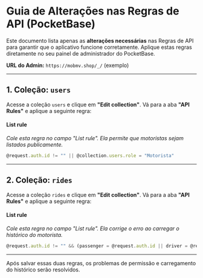 # Guia de Alterações nas Regras de API (PocketBase)

Este documento lista apenas as **alterações necessárias** nas Regras de API para garantir que o aplicativo funcione corretamente. Aplique estas regras diretamente no seu painel de administrador do PocketBase.

**URL do Admin:** `https://mobmv.shop/_/` (exemplo)

---

## 1. Coleção: `users`

Acesse a coleção `users` e clique em **"Edit collection"**. Vá para a aba **"API Rules"** e aplique a seguinte regra:

#### **List rule**
*Cole esta regra no campo "List rule". Ela permite que motoristas sejam listados publicamente.*

```js
@request.auth.id != "" || @collection.users.role = "Motorista"
```

---

## 2. Coleção: `rides`

Acesse a coleção `rides` e clique em **"Edit collection"**. Vá para a aba **"API Rules"** e aplique a seguinte regra:


#### **List rule**
*Cole esta regra no campo "List rule". Ela corrige o erro ao carregar o histórico do motorista.*

```js
@request.auth.id != "" && (passenger = @request.auth.id || driver = @request.auth.id || @request.auth.role = "Admin" || @request.auth.role = "Atendente")
```

---

Após salvar essas duas regras, os problemas de permissão e carregamento do histórico serão resolvidos.
